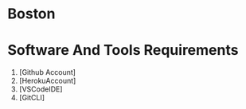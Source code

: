 # Boston

# Software And Tools Requirements

1. [Github Account]
2. [HerokuAccount]
3. [VSCodeIDE]
4. [GitCLI]